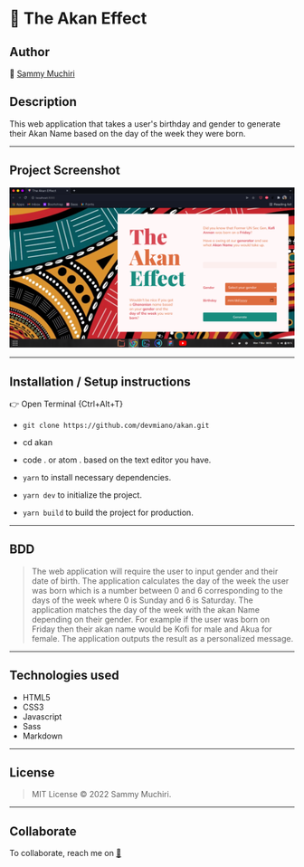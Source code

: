 # :date: The Akan Effect

## Author

:link: [Sammy Muchiri](https://github.com/devmiano)

## Description

This web application that takes a user's birthday and gender to generate their Akan Name based on the day of the week they were born.

---

## Project Screenshot

![screenshot](https://raw.githubusercontent.com/devmiano/akan/master/assets/images/akan.png)

---

## Installation / Setup instructions

:point_right: Open Terminal {Ctrl+Alt+T}

- `git clone https://github.com/devmiano/akan.git`

- cd akan

- code . or atom . based on the text editor you have.

- `yarn` to install necessary dependencies.

- `yarn dev` to initialize the project.

- `yarn build` to build the project for production.

---

## BDD

> The web application will require the user to input gender and their date of birth.
> The application calculates the day of the week the user was born which is a number between 0 and 6 corresponding to the days of the week where 0 is Sunday and 6 is Saturday.
> The application matches the day of the week with the akan Name depending on their gender. For example if the user was born on Friday then their akan name would be Kofi for male and Akua for female. The application outputs the result as a personalized message.

---

## Technologies used

- HTML5
- CSS3
- Javascript
- Sass
- Markdown

---

## License

> MIT License :copyright: 2022 Sammy Muchiri.

---

## Collaborate

To collaborate, reach me on [:email:](devmiano@gmail.com)

